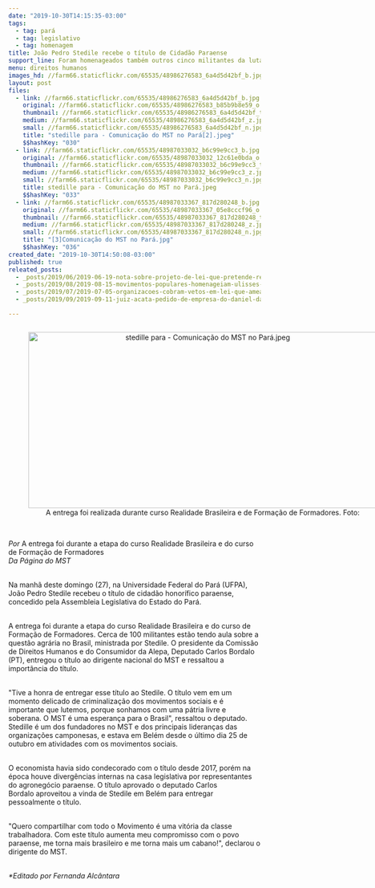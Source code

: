 ```yaml
---
date: "2019-10-30T14:15:35-03:00"
tags:
  - tag: pará
  - tag: legislativo
  - tag: homenagem
title: João Pedro Stedile recebe o título de Cidadão Paraense
support_line: Foram homenageados também outros cinco militantes da luta pela reforma agrária
menu: direitos humanos
images_hd: //farm66.staticflickr.com/65535/48986276583_6a4d5d42bf_b.jpg
layout: post
files:
  - link: //farm66.staticflickr.com/65535/48986276583_6a4d5d42bf_b.jpg
    original: //farm66.staticflickr.com/65535/48986276583_b85b9b8e59_o.jpg
    thumbnail: //farm66.staticflickr.com/65535/48986276583_6a4d5d42bf_t.jpg
    medium: //farm66.staticflickr.com/65535/48986276583_6a4d5d42bf_z.jpg
    small: //farm66.staticflickr.com/65535/48986276583_6a4d5d42bf_n.jpg
    title: "stedille para - Comunicação do MST no Pará[2].jpeg"
    $$hashKey: "030"
  - link: //farm66.staticflickr.com/65535/48987033032_b6c99e9cc3_b.jpg
    original: //farm66.staticflickr.com/65535/48987033032_12c61e0bda_o.jpg
    thumbnail: //farm66.staticflickr.com/65535/48987033032_b6c99e9cc3_t.jpg
    medium: //farm66.staticflickr.com/65535/48987033032_b6c99e9cc3_z.jpg
    small: //farm66.staticflickr.com/65535/48987033032_b6c99e9cc3_n.jpg
    title: stedille para - Comunicação do MST no Pará.jpeg
    $$hashKey: "033"
  - link: //farm66.staticflickr.com/65535/48987033367_817d280248_b.jpg
    original: //farm66.staticflickr.com/65535/48987033367_05e8cccf96_o.jpg
    thumbnail: //farm66.staticflickr.com/65535/48987033367_817d280248_t.jpg
    medium: //farm66.staticflickr.com/65535/48987033367_817d280248_z.jpg
    small: //farm66.staticflickr.com/65535/48987033367_817d280248_n.jpg
    title: "[3]Comunicação do MST no Pará.jpg"
    $$hashKey: "036"
created_date: "2019-10-30T14:50:08-03:00"
published: true
releated_posts:
  - _posts/2019/06/2019-06-19-nota-sobre-projeto-de-lei-que-pretende-regularizar-terras-griladas-no-para.md
  - _posts/2019/08/2019-08-15-movimentos-populares-homenageiam-ulisses-manacas.md
  - _posts/2019/07/2019-07-05-organizacoes-cobram-vetos-em-lei-que-ameaca-floresta-paraense.md
  - _posts/2019/09/2019-09-11-juiz-acata-pedido-de-empresa-do-daniel-dantas-para-despejar-212-familias-no-para.md

---
```

<div style="text-align:center">
<figure class="image" style="display:inline-block"><img alt="stedille para - Comunicação do MST no Pará.jpeg" height="351" src="//farm66.staticflickr.com/65535/48987033032_b6c99e9cc3_b.jpg" width="700" />
<figcaption>A entrega foi realizada durante curso Realidade Brasileira e de Forma&ccedil;&atilde;o de Formadores. Foto:&nbsp;</figcaption>
</figure>
</div>

<p><br />
<em>Por </em>A entrega foi durante a etapa do curso Realidade Brasileira e do curso de Forma&ccedil;&atilde;o de Formadores<br />
<em>Da P&aacute;gina do MST</em></p>

<p><br />
Na manh&atilde; deste domingo (27), na Universidade Federal do Par&aacute; (UFPA), Jo&atilde;o Pedro Stedile recebeu o t&iacute;tulo de cidad&atilde;o honor&iacute;fico paraense, concedido pela Assembleia Legislativa do Estado do Par&aacute;.&nbsp;</p>

<p><br />
A entrega foi durante a etapa do curso Realidade Brasileira e do curso de Forma&ccedil;&atilde;o de Formadores. Cerca de 100 militantes est&atilde;o tendo aula sobre a quest&atilde;o agr&aacute;ria no Brasil, ministrada por Stedile. O presidente da Comiss&atilde;o de Direitos Humanos e do Consumidor da Alepa, Deputado Carlos Bordalo (PT), entregou o t&iacute;tulo ao dirigente nacional do MST e ressaltou a import&acirc;ncia do t&iacute;tulo.&nbsp;&nbsp;</p>

<p><br />
&quot;Tive a honra de entregar esse t&iacute;tulo ao Stedile. O t&iacute;tulo vem em um momento delicado de criminaliza&ccedil;&atilde;o dos movimentos sociais e &eacute; importante que lutemos, porque sonhamos com uma p&aacute;tria livre e soberana. O MST &eacute; uma esperan&ccedil;a para o Brasil&quot;, ressaltou o deputado.<br />
Stedille &eacute; um dos fundadores no MST e dos principais lideran&ccedil;as das organiza&ccedil;&otilde;es camponesas, e estava em Bel&eacute;m desde o &uacute;ltimo dia 25 de outubro&nbsp;em atividades com os movimentos sociais.&nbsp;</p>

<p><br />
O economista havia sido condecorado com o t&iacute;tulo desde 2017, por&eacute;m na &eacute;poca houve diverg&ecirc;ncias internas na casa legislativa por representantes do agroneg&oacute;cio paraense. O t&iacute;tulo aprovado o deputado Carlos Bordalo&nbsp;aproveitou a vinda de Stedile em Bel&eacute;m para entregar pessoalmente o t&iacute;tulo.</p>

<p><br />
&quot;Quero compartilhar com todo o Movimento &eacute; uma vit&oacute;ria da classe trabalhadora. Com este t&iacute;tulo aumenta meu compromisso com o povo paraense, me torna mais brasileiro e me torna mais um cabano!&quot;, declarou o dirigente do MST.&nbsp;<br />
&nbsp;</p>

<p><em>*Editado por Fernanda Alc&acirc;ntara</em><br />
&nbsp;</p>
